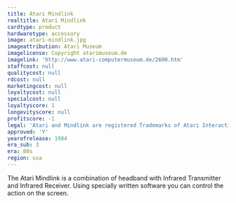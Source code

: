```yaml
---
title: Atari Mindlink
realtitle: Atari Mindlink
cardtype: product
hardwaretype: accessory
image: atari-mindlink.jpg
imageattribution: Atari Museum
imagelicense: Copyright atarimuseum.de
imagelink: 'http://www.atari-computermuseum.de/2600.htm'
staffcost: null
qualitycost: null
rdcost: null
marketingcost: null
loyaltycost: null
specialcost: null
loyaltyscore: 1
longevityscore: null
profitscore: -1
legal: 'Atari and Mindlink are registered Trademarks of Atari Interactive, Inc'
approved: 'Y'
yearofrelease: 1984
era_sub: 3
era: 80s
region: usa
---
```


The Atari Mindlink is a combination of headband with Infrared Transmitter and Infrared Receiver. Using specially written software you can control the action on the screen.
